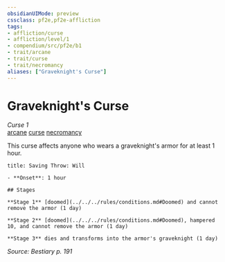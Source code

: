 ```yaml
---
obsidianUIMode: preview
cssclass: pf2e,pf2e-affliction
tags:
- affliction/curse
- affliction/level/1
- compendium/src/pf2e/b1
- trait/arcane
- trait/curse
- trait/necromancy
aliases: ["Graveknight's Curse"]
---
```

# Graveknight's Curse
*Curse 1*  
[arcane](../../../rules/traits/arcane.md)  [curse](../../../rules/traits/curse.md)  [necromancy](../../../rules/traits/necromancy.md)  

This curse affects anyone who wears a graveknight's armor for at least 1 hour.

```ad-inline-affliction
title: Saving Throw: Will

- **Onset**: 1 hour

## Stages

**Stage 1** [doomed](../../../rules/conditions.md#Doomed) and cannot remove the armor (1 day)

**Stage 2** [doomed](../../../rules/conditions.md#Doomed), hampered 10, and cannot remove the armor (1 day)

**Stage 3** dies and transforms into the armor's graveknight (1 day)
```

*Source: Bestiary p. 191*
